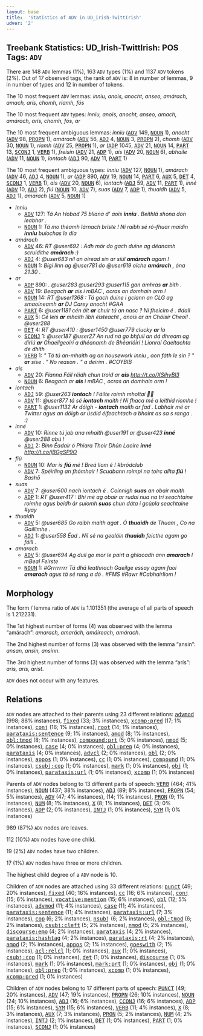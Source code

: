 ```yaml
---
layout: base
title:  'Statistics of ADV in UD_Irish-TwittIrish'
udver: '2'
---
```


## Treebank Statistics: UD_Irish-TwittIrish: POS Tags: `ADV`

There are 148 `ADV` lemmas (1%), 163 `ADV` types (1%) and 1137 `ADV` tokens (2%).
Out of 17 observed tags, the rank of `ADV` is: 8 in number of lemmas, 9 in number of types and 12 in number of tokens.

The 10 most frequent `ADV` lemmas: <em>inniu, anois, anocht, anseo, amárach, amach, arís, chomh, riamh, fós</em>

The 10 most frequent `ADV` types:  <em>inniu, anois, anocht, anseo, amach, amárach, arís, chomh, fós, ar</em>

The 10 most frequent ambiguous lemmas: <em>inniu</em> (<tt><a href="ga_twittirish-pos-ADV.html">ADV</a></tt> 149, <tt><a href="ga_twittirish-pos-NOUN.html">NOUN</a></tt> 1), <em>anocht</em> (<tt><a href="ga_twittirish-pos-ADV.html">ADV</a></tt> 98, <tt><a href="ga_twittirish-pos-PROPN.html">PROPN</a></tt> 1), <em>amárach</em> (<tt><a href="ga_twittirish-pos-ADV.html">ADV</a></tt> 56, <tt><a href="ga_twittirish-pos-ADJ.html">ADJ</a></tt> 4, <tt><a href="ga_twittirish-pos-NOUN.html">NOUN</a></tt> 3, <tt><a href="ga_twittirish-pos-PROPN.html">PROPN</a></tt> 2), <em>chomh</em> (<tt><a href="ga_twittirish-pos-ADV.html">ADV</a></tt> 30, <tt><a href="ga_twittirish-pos-NOUN.html">NOUN</a></tt> 1), <em>riamh</em> (<tt><a href="ga_twittirish-pos-ADV.html">ADV</a></tt> 25, <tt><a href="ga_twittirish-pos-PROPN.html">PROPN</a></tt> 1), <em>ar</em> (<tt><a href="ga_twittirish-pos-ADP.html">ADP</a></tt> 1045, <tt><a href="ga_twittirish-pos-ADV.html">ADV</a></tt> 21, <tt><a href="ga_twittirish-pos-NOUN.html">NOUN</a></tt> 14, <tt><a href="ga_twittirish-pos-PART.html">PART</a></tt> 13, <tt><a href="ga_twittirish-pos-SCONJ.html">SCONJ</a></tt> 1, <tt><a href="ga_twittirish-pos-VERB.html">VERB</a></tt> 1), <em>freisin</em> (<tt><a href="ga_twittirish-pos-ADV.html">ADV</a></tt> 21, <tt><a href="ga_twittirish-pos-ADP.html">ADP</a></tt> 1), <em>ais</em> (<tt><a href="ga_twittirish-pos-ADV.html">ADV</a></tt> 20, <tt><a href="ga_twittirish-pos-NOUN.html">NOUN</a></tt> 6), <em>abhaile</em> (<tt><a href="ga_twittirish-pos-ADV.html">ADV</a></tt> 11, <tt><a href="ga_twittirish-pos-NOUN.html">NOUN</a></tt> 1), <em>iontach</em> (<tt><a href="ga_twittirish-pos-ADJ.html">ADJ</a></tt> 90, <tt><a href="ga_twittirish-pos-ADV.html">ADV</a></tt> 11, <tt><a href="ga_twittirish-pos-PART.html">PART</a></tt> 1)

The 10 most frequent ambiguous types:  <em>inniu</em> (<tt><a href="ga_twittirish-pos-ADV.html">ADV</a></tt> 127, <tt><a href="ga_twittirish-pos-NOUN.html">NOUN</a></tt> 1), <em>amárach</em> (<tt><a href="ga_twittirish-pos-ADV.html">ADV</a></tt> 46, <tt><a href="ga_twittirish-pos-ADJ.html">ADJ</a></tt> 4, <tt><a href="ga_twittirish-pos-NOUN.html">NOUN</a></tt> 1), <em>ar</em> (<tt><a href="ga_twittirish-pos-ADP.html">ADP</a></tt> 890, <tt><a href="ga_twittirish-pos-ADV.html">ADV</a></tt> 19, <tt><a href="ga_twittirish-pos-NOUN.html">NOUN</a></tt> 14, <tt><a href="ga_twittirish-pos-PART.html">PART</a></tt> 6, <tt><a href="ga_twittirish-pos-AUX.html">AUX</a></tt> 5, <tt><a href="ga_twittirish-pos-DET.html">DET</a></tt> 4, <tt><a href="ga_twittirish-pos-SCONJ.html">SCONJ</a></tt> 1, <tt><a href="ga_twittirish-pos-VERB.html">VERB</a></tt> 1), <em>ais</em> (<tt><a href="ga_twittirish-pos-ADV.html">ADV</a></tt> 20, <tt><a href="ga_twittirish-pos-NOUN.html">NOUN</a></tt> 6), <em>iontach</em> (<tt><a href="ga_twittirish-pos-ADJ.html">ADJ</a></tt> 59, <tt><a href="ga_twittirish-pos-ADV.html">ADV</a></tt> 11, <tt><a href="ga_twittirish-pos-PART.html">PART</a></tt> 1), <em>inné</em> (<tt><a href="ga_twittirish-pos-ADV.html">ADV</a></tt> 10, <tt><a href="ga_twittirish-pos-ADJ.html">ADJ</a></tt> 2), <em>fiú</em> (<tt><a href="ga_twittirish-pos-NOUN.html">NOUN</a></tt> 10, <tt><a href="ga_twittirish-pos-ADV.html">ADV</a></tt> 7), <em>suas</em> (<tt><a href="ga_twittirish-pos-ADV.html">ADV</a></tt> 7, <tt><a href="ga_twittirish-pos-ADP.html">ADP</a></tt> 1), <em>thuaidh</em> (<tt><a href="ga_twittirish-pos-ADV.html">ADV</a></tt> 5, <tt><a href="ga_twittirish-pos-ADJ.html">ADJ</a></tt> 1), <em>amarach</em> (<tt><a href="ga_twittirish-pos-ADV.html">ADV</a></tt> 5, <tt><a href="ga_twittirish-pos-NOUN.html">NOUN</a></tt> 1)


* <em>inniu</em>
  * <tt><a href="ga_twittirish-pos-ADV.html">ADV</a></tt> 127: <em>Tá An Hobad 75 bliana d' aois <b>inniu</b> . Beithlá shona don leabhar .</em>
  * <tt><a href="ga_twittirish-pos-NOUN.html">NOUN</a></tt> 1: <em>Tá mo théamh lárnach briste ! Ní raibh sé ró-fhuar maidin <b>inniu</b> buíochas le dia</em>
* <em>amárach</em>
  * <tt><a href="ga_twittirish-pos-ADV.html">ADV</a></tt> 46: <em>RT @user692 : Ádh mór do gach duine ag déanamh scruidithe <b>amárach</b> :)</em>
  * <tt><a href="ga_twittirish-pos-ADJ.html">ADJ</a></tt> 4: <em>@user683 níl an oiread sin ar siúl <b>amárach</b> agam !</em>
  * <tt><a href="ga_twittirish-pos-NOUN.html">NOUN</a></tt> 1: <em>Bígí linn ag @user781 do @user619 oíche <b>amárach</b> , óna 21.30 .</em>
* <em>ar</em>
  * <tt><a href="ga_twittirish-pos-ADP.html">ADP</a></tt> 890: <em>. @user283 @user293 @user115 gan amhras <b>ar</b> bith .</em>
  * <tt><a href="ga_twittirish-pos-ADV.html">ADV</a></tt> 19: <em>Beagach <b>ar</b> ais i mBÁC , ocras an domhain orm !</em>
  * <tt><a href="ga_twittirish-pos-NOUN.html">NOUN</a></tt> 14: <em>RT @user1368 : Tá gach duine i gclann an CLG ag smaoineamh <b>ar</b> DJ Carey anocht #GAA</em>
  * <tt><a href="ga_twittirish-pos-PART.html">PART</a></tt> 6: <em>@user1181 cén áit <b>ar</b> chuir tú an nasc ? Ní fheicim é . #dall</em>
  * <tt><a href="ga_twittirish-pos-AUX.html">AUX</a></tt> 5: <em>Cé leis <b>ar</b> mhaith libh éisteacht , anois ar an Chóisir Cheoil . @user288</em>
  * <tt><a href="ga_twittirish-pos-DET.html">DET</a></tt> 4: <em>RT @user410 : @user1450 @user779 clucky <b>ar</b> la</em>
  * <tt><a href="ga_twittirish-pos-SCONJ.html">SCONJ</a></tt> 1: <em>@user187 @user27 An rud ná go bhfuil an dá dhream ag díriú <b>ar</b> Ghaeilgeoirí a dhéanamh de Bhéarlóirí ! Líonraí Gaeltachta de dhíth</em>
  * <tt><a href="ga_twittirish-pos-VERB.html">VERB</a></tt> 1: <em>" Tá tú an-mhaith ag an housework inniu , aon fáth le sin ? " <b>ar</b> sise . " No reason . " a deirim . #COYBIB</em>
* <em>ais</em>
  * <tt><a href="ga_twittirish-pos-ADV.html">ADV</a></tt> 20: <em>Fianna Fáil réidh chun troid ar <b>ais</b> http://t.co/XSihvBl3</em>
  * <tt><a href="ga_twittirish-pos-NOUN.html">NOUN</a></tt> 6: <em>Beagach ar <b>ais</b> i mBÁC , ocras an domhain orm !</em>
* <em>iontach</em>
  * <tt><a href="ga_twittirish-pos-ADJ.html">ADJ</a></tt> 59: <em>@user263 <b>iontach</b> ! Fáilte roimh mholtaí 👍🏽</em>
  * <tt><a href="ga_twittirish-pos-ADV.html">ADV</a></tt> 11: <em>@user877 tá sé <b>iontach</b> maith ! Ni fhaca mé a leithid riomhe !</em>
  * <tt><a href="ga_twittirish-pos-PART.html">PART</a></tt> 1: <em>@user1132 Ar dóigh - <b>iontach</b> maith ar fad . Labhair mé ar Twitter agus an dóigh ar úsáid éifeachtach a bhaint as sa s ranga . :)</em>
* <em>inné</em>
  * <tt><a href="ga_twittirish-pos-ADV.html">ADV</a></tt> 10: <em>Rinne tú jab ana mhaith @user191 ar @user423 <b>inné</b> @user288 abú !</em>
  * <tt><a href="ga_twittirish-pos-ADJ.html">ADJ</a></tt> 2: <em>Binn Éadair ó Phiara Thoir Dhún Laoire <b>inné</b> http://t.co/jBGgSP9O</em>
* <em>fiú</em>
  * <tt><a href="ga_twittirish-pos-NOUN.html">NOUN</a></tt> 10: <em>Mar is <b>fiú</b> mé ! Breá liom é ! #bródclub</em>
  * <tt><a href="ga_twittirish-pos-ADV.html">ADV</a></tt> 7: <em>Spéirling an fhómhair ! Scuabann roimpi na toirc allta <b>fiú</b> ! Bashō</em>
* <em>suas</em>
  * <tt><a href="ga_twittirish-pos-ADV.html">ADV</a></tt> 7: <em>@user600 nach iontach é . Coinnigh <b>suas</b> an obair maith</em>
  * <tt><a href="ga_twittirish-pos-ADP.html">ADP</a></tt> 1: <em>RT @user417 : Bhí mé ag obair ar rudaí nua na trí seachtaine roimhe agus beidh ár suíomh <b>suas</b> chun dáta i gcúpla seachtaine #yay</em>
* <em>thuaidh</em>
  * <tt><a href="ga_twittirish-pos-ADV.html">ADV</a></tt> 5: <em>@user685 Go raibh maith agat . Ó <b>thuaidh</b> de Thuam , Co na Gaillimhe .</em>
  * <tt><a href="ga_twittirish-pos-ADJ.html">ADJ</a></tt> 1: <em>@user558 Éad . Níl sé na gealáin <b>thuaidh</b> feicthe agam go fóill .</em>
* <em>amarach</em>
  * <tt><a href="ga_twittirish-pos-ADV.html">ADV</a></tt> 5: <em>@user694 Ag duil go mor le pairt a ghlacadh ann <b>amarach</b> I mBeal Feirste</em>
  * <tt><a href="ga_twittirish-pos-NOUN.html">NOUN</a></tt> 1: <em>#Grrrrrrrr Tá dhá leathnach Gaeilge essay agam faoi <b>amarach</b> agus tá sé rang a dó . #FMS #Rawr #Cabhairliom !</em>

## Morphology

The form / lemma ratio of `ADV` is 1.101351 (the average of all parts of speech is 1.212231).

The 1st highest number of forms (4) was observed with the lemma “amárach”: <em>amarach, amarách, amáireach, amárach</em>.

The 2nd highest number of forms (3) was observed with the lemma “ansin”: <em>ansan, ansin, ansinn</em>.

The 3rd highest number of forms (3) was observed with the lemma “arís”: <em>aris, arís, aríst</em>.

`ADV` does not occur with any features.


## Relations

`ADV` nodes are attached to their parents using 23 different relations: <tt><a href="ga_twittirish-dep-advmod.html">advmod</a></tt> (998; 88% instances), <tt><a href="ga_twittirish-dep-fixed.html">fixed</a></tt> (33; 3% instances), <tt><a href="ga_twittirish-dep-xcomp-pred.html">xcomp:pred</a></tt> (17; 1% instances), <tt><a href="ga_twittirish-dep-conj.html">conj</a></tt> (16; 1% instances), <tt><a href="ga_twittirish-dep-root.html">root</a></tt> (14; 1% instances), <tt><a href="ga_twittirish-dep-parataxis-sentence.html">parataxis:sentence</a></tt> (9; 1% instances), <tt><a href="ga_twittirish-dep-amod.html">amod</a></tt> (8; 1% instances), <tt><a href="ga_twittirish-dep-obl-tmod.html">obl:tmod</a></tt> (8; 1% instances), <tt><a href="ga_twittirish-dep-compound-prt.html">compound:prt</a></tt> (5; 0% instances), <tt><a href="ga_twittirish-dep-nmod.html">nmod</a></tt> (5; 0% instances), <tt><a href="ga_twittirish-dep-case.html">case</a></tt> (4; 0% instances), <tt><a href="ga_twittirish-dep-obl-prep.html">obl:prep</a></tt> (4; 0% instances), <tt><a href="ga_twittirish-dep-parataxis.html">parataxis</a></tt> (4; 0% instances), <tt><a href="ga_twittirish-dep-advcl.html">advcl</a></tt> (2; 0% instances), <tt><a href="ga_twittirish-dep-obl.html">obl</a></tt> (2; 0% instances), <tt><a href="ga_twittirish-dep-appos.html">appos</a></tt> (1; 0% instances), <tt><a href="ga_twittirish-dep-cc.html">cc</a></tt> (1; 0% instances), <tt><a href="ga_twittirish-dep-compound.html">compound</a></tt> (1; 0% instances), <tt><a href="ga_twittirish-dep-csubj-cop.html">csubj:cop</a></tt> (1; 0% instances), <tt><a href="ga_twittirish-dep-mark.html">mark</a></tt> (1; 0% instances), <tt><a href="ga_twittirish-dep-obj.html">obj</a></tt> (1; 0% instances), <tt><a href="ga_twittirish-dep-parataxis-url.html">parataxis:url</a></tt> (1; 0% instances), <tt><a href="ga_twittirish-dep-xcomp.html">xcomp</a></tt> (1; 0% instances)

Parents of `ADV` nodes belong to 13 different parts of speech: <tt><a href="ga_twittirish-pos-VERB.html">VERB</a></tt> (464; 41% instances), <tt><a href="ga_twittirish-pos-NOUN.html">NOUN</a></tt> (437; 38% instances), <tt><a href="ga_twittirish-pos-ADJ.html">ADJ</a></tt> (89; 8% instances), <tt><a href="ga_twittirish-pos-PROPN.html">PROPN</a></tt> (54; 5% instances), <tt><a href="ga_twittirish-pos-ADV.html">ADV</a></tt> (47; 4% instances),  (14; 1% instances), <tt><a href="ga_twittirish-pos-PRON.html">PRON</a></tt> (9; 1% instances), <tt><a href="ga_twittirish-pos-NUM.html">NUM</a></tt> (8; 1% instances), <tt><a href="ga_twittirish-pos-X.html">X</a></tt> (8; 1% instances), <tt><a href="ga_twittirish-pos-DET.html">DET</a></tt> (3; 0% instances), <tt><a href="ga_twittirish-pos-ADP.html">ADP</a></tt> (2; 0% instances), <tt><a href="ga_twittirish-pos-INTJ.html">INTJ</a></tt> (1; 0% instances), <tt><a href="ga_twittirish-pos-SYM.html">SYM</a></tt> (1; 0% instances)

989 (87%) `ADV` nodes are leaves.

112 (10%) `ADV` nodes have one child.

19 (2%) `ADV` nodes have two children.

17 (1%) `ADV` nodes have three or more children.

The highest child degree of a `ADV` node is 10.

Children of `ADV` nodes are attached using 33 different relations: <tt><a href="ga_twittirish-dep-punct.html">punct</a></tt> (49; 20% instances), <tt><a href="ga_twittirish-dep-fixed.html">fixed</a></tt> (40; 16% instances), <tt><a href="ga_twittirish-dep-cc.html">cc</a></tt> (16; 6% instances), <tt><a href="ga_twittirish-dep-conj.html">conj</a></tt> (15; 6% instances), <tt><a href="ga_twittirish-dep-vocative-mention.html">vocative:mention</a></tt> (15; 6% instances), <tt><a href="ga_twittirish-dep-obl.html">obl</a></tt> (12; 5% instances), <tt><a href="ga_twittirish-dep-advmod.html">advmod</a></tt> (11; 4% instances), <tt><a href="ga_twittirish-dep-case.html">case</a></tt> (11; 4% instances), <tt><a href="ga_twittirish-dep-parataxis-sentence.html">parataxis:sentence</a></tt> (11; 4% instances), <tt><a href="ga_twittirish-dep-parataxis-url.html">parataxis:url</a></tt> (7; 3% instances), <tt><a href="ga_twittirish-dep-cop.html">cop</a></tt> (6; 2% instances), <tt><a href="ga_twittirish-dep-nsubj.html">nsubj</a></tt> (6; 2% instances), <tt><a href="ga_twittirish-dep-obl-tmod.html">obl:tmod</a></tt> (6; 2% instances), <tt><a href="ga_twittirish-dep-csubj-cleft.html">csubj:cleft</a></tt> (5; 2% instances), <tt><a href="ga_twittirish-dep-nmod.html">nmod</a></tt> (5; 2% instances), <tt><a href="ga_twittirish-dep-discourse-emo.html">discourse:emo</a></tt> (4; 2% instances), <tt><a href="ga_twittirish-dep-parataxis.html">parataxis</a></tt> (4; 2% instances), <tt><a href="ga_twittirish-dep-parataxis-hashtag.html">parataxis:hashtag</a></tt> (4; 2% instances), <tt><a href="ga_twittirish-dep-parataxis-rt.html">parataxis:rt</a></tt> (4; 2% instances), <tt><a href="ga_twittirish-dep-amod.html">amod</a></tt> (2; 1% instances), <tt><a href="ga_twittirish-dep-appos.html">appos</a></tt> (2; 1% instances), <tt><a href="ga_twittirish-dep-goeswith.html">goeswith</a></tt> (2; 1% instances), <tt><a href="ga_twittirish-dep-acl-relcl.html">acl:relcl</a></tt> (1; 0% instances), <tt><a href="ga_twittirish-dep-aux.html">aux</a></tt> (1; 0% instances), <tt><a href="ga_twittirish-dep-csubj-cop.html">csubj:cop</a></tt> (1; 0% instances), <tt><a href="ga_twittirish-dep-det.html">det</a></tt> (1; 0% instances), <tt><a href="ga_twittirish-dep-discourse.html">discourse</a></tt> (1; 0% instances), <tt><a href="ga_twittirish-dep-mark.html">mark</a></tt> (1; 0% instances), <tt><a href="ga_twittirish-dep-mark-prt.html">mark:prt</a></tt> (1; 0% instances), <tt><a href="ga_twittirish-dep-obj.html">obj</a></tt> (1; 0% instances), <tt><a href="ga_twittirish-dep-obl-prep.html">obl:prep</a></tt> (1; 0% instances), <tt><a href="ga_twittirish-dep-xcomp.html">xcomp</a></tt> (1; 0% instances), <tt><a href="ga_twittirish-dep-xcomp-pred.html">xcomp:pred</a></tt> (1; 0% instances)

Children of `ADV` nodes belong to 17 different parts of speech: <tt><a href="ga_twittirish-pos-PUNCT.html">PUNCT</a></tt> (49; 20% instances), <tt><a href="ga_twittirish-pos-ADV.html">ADV</a></tt> (47; 19% instances), <tt><a href="ga_twittirish-pos-PROPN.html">PROPN</a></tt> (26; 10% instances), <tt><a href="ga_twittirish-pos-NOUN.html">NOUN</a></tt> (24; 10% instances), <tt><a href="ga_twittirish-pos-ADJ.html">ADJ</a></tt> (16; 6% instances), <tt><a href="ga_twittirish-pos-CCONJ.html">CCONJ</a></tt> (16; 6% instances), <tt><a href="ga_twittirish-pos-ADP.html">ADP</a></tt> (15; 6% instances), <tt><a href="ga_twittirish-pos-SYM.html">SYM</a></tt> (15; 6% instances), <tt><a href="ga_twittirish-pos-VERB.html">VERB</a></tt> (11; 4% instances), <tt><a href="ga_twittirish-pos-X.html">X</a></tt> (8; 3% instances), <tt><a href="ga_twittirish-pos-AUX.html">AUX</a></tt> (7; 3% instances), <tt><a href="ga_twittirish-pos-PRON.html">PRON</a></tt> (5; 2% instances), <tt><a href="ga_twittirish-pos-NUM.html">NUM</a></tt> (4; 2% instances), <tt><a href="ga_twittirish-pos-INTJ.html">INTJ</a></tt> (2; 1% instances), <tt><a href="ga_twittirish-pos-DET.html">DET</a></tt> (1; 0% instances), <tt><a href="ga_twittirish-pos-PART.html">PART</a></tt> (1; 0% instances), <tt><a href="ga_twittirish-pos-SCONJ.html">SCONJ</a></tt> (1; 0% instances)

